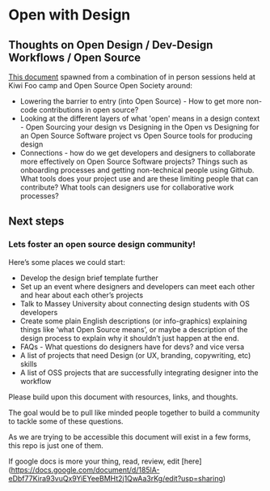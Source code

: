 # Open with Design
## Thoughts on Open Design / Dev-Design Workflows / Open Source

[This document](open-source-and-design.md) spawned from a combination of in person sessions held at Kiwi Foo camp and Open Source Open Society around:
* Lowering the barrier to entry (into Open Source) - How to get more non-code contributions in open source?
* Looking at the different layers of what 'open' means in a design context - Open Sourcing your design vs Designing in the Open vs Designing for an Open Source Software project vs Open Source tools for producing design
* Connections - how do we get developers and designers to collaborate more effectively on Open Source Software projects? Things such as onboarding processes and getting non-technical people using Github. What tools does your project use and are these limiting people that can contribute? What tools can designers use for collaborative work processes?


## Next steps

### Lets foster an open source design community! 

Here’s some places we could start:

* Develop the design brief template further
* Set up an event where designers and developers can meet each other and hear about each other’s projects
* Talk to Massey University about connecting design students with OS developers
* Create some plain English descriptions (or info-graphics) explaining things like ‘what Open Source means’, or maybe a description of the design process to explain why it shouldn’t just happen at the end.
* FAQs - What questions do designers have for devs? and vice versa
* A list of projects that need Design (or UX, branding, copywriting, etc) skills
* A list of OSS projects that are successfully integrating designer into the workflow

Please build upon this document with resources, links, and thoughts.

The goal would be to pull like minded people together to build a community to tackle some of these questions. 

As we are trying to be accessible this document will exist in a few forms, this repo is just one of them.

If google docs is more your thing, read, review, edit [here] (https://docs.google.com/document/d/185lA-eDbf77Kira93vuQx9YiEYeeBMHt2j1QwAa3rKg/edit?usp=sharing)


